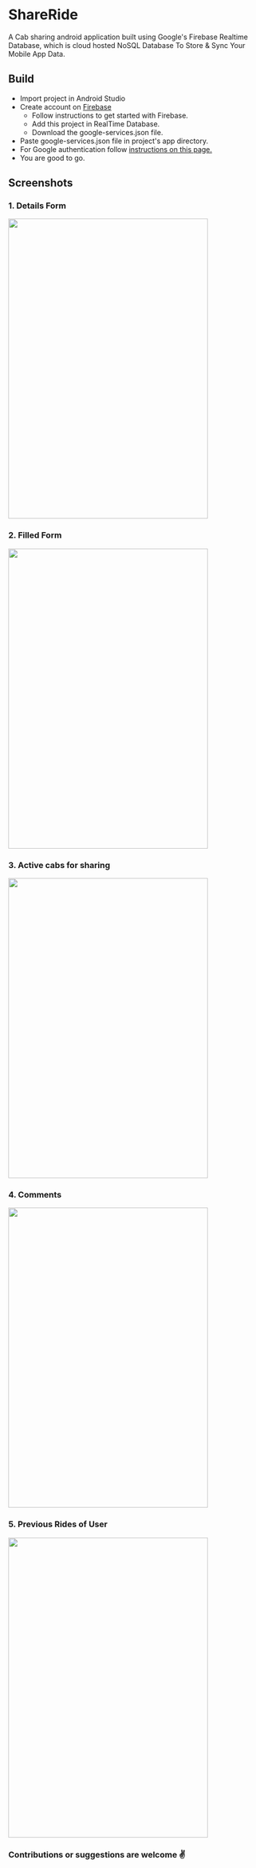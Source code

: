 # ShareRide

A Cab sharing android application built using Google's Firebase Realtime Database, which is cloud
hosted NoSQL Database To Store & Sync Your Mobile App Data.

## Build

  * Import project in Android Studio
  * Create account on [Firebase](https://firebase.google.com/)
    * Follow instructions to get started with Firebase.
    * Add this project in RealTime Database.
    * Download the google-services.json file.
  * Paste google-services.json file in project's app directory.
  * For Google authentication follow [instructions on this page.](https://firebase.google.com/docs/auth/android/google-signin) 
  * You are good to go.

## Screenshots

### 1. Details Form

<img src="https://github.com/rajeev29five/ShareRide/blob/master/READMEIMG/Details.png" width="400" height="600">

### 2. Filled Form

<img src="https://github.com/rajeev29five/ShareRide/blob/master/READMEIMG/FillDetails.png" width="400" height="600">

### 3. Active cabs for sharing

<img src="https://github.com/rajeev29five/ShareRide/blob/master/READMEIMG/Posts.png" width="400" height="600">

### 4. Comments

<img src="https://github.com/rajeev29five/ShareRide/blob/master/READMEIMG/Comments.png" width="400" height="600">

### 5. Previous Rides of User

<img src="https://github.com/rajeev29five/ShareRide/blob/master/READMEIMG/PreviousRides.png" width="400" height="600">



### Contributions or suggestions are welcome :v:
